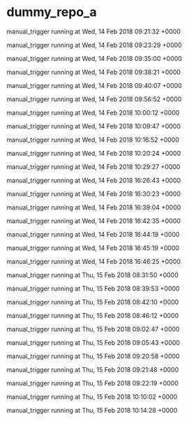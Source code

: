 # dummy_repo_a

manual_trigger running at Wed, 14 Feb 2018 09:21:32 +0000

manual_trigger running at Wed, 14 Feb 2018 09:23:29 +0000

manual_trigger running at Wed, 14 Feb 2018 09:35:00 +0000

manual_trigger running at Wed, 14 Feb 2018 09:38:21 +0000

manual_trigger running at Wed, 14 Feb 2018 09:40:07 +0000

manual_trigger running at Wed, 14 Feb 2018 09:56:52 +0000

manual_trigger running at Wed, 14 Feb 2018 10:00:12 +0000

manual_trigger running at Wed, 14 Feb 2018 10:09:47 +0000

manual_trigger running at Wed, 14 Feb 2018 10:16:52 +0000

manual_trigger running at Wed, 14 Feb 2018 10:20:24 +0000

manual_trigger running at Wed, 14 Feb 2018 10:29:27 +0000

manual_trigger running at Wed, 14 Feb 2018 16:26:43 +0000

manual_trigger running at Wed, 14 Feb 2018 16:30:23 +0000

manual_trigger running at Wed, 14 Feb 2018 16:39:04 +0000

manual_trigger running at Wed, 14 Feb 2018 16:42:35 +0000

manual_trigger running at Wed, 14 Feb 2018 16:44:19 +0000

manual_trigger running at Wed, 14 Feb 2018 16:45:19 +0000

manual_trigger running at Wed, 14 Feb 2018 16:46:25 +0000

manual_trigger running at Thu, 15 Feb 2018 08:31:50 +0000

manual_trigger running at Thu, 15 Feb 2018 08:39:53 +0000

manual_trigger running at Thu, 15 Feb 2018 08:42:10 +0000

manual_trigger running at Thu, 15 Feb 2018 08:46:12 +0000

manual_trigger running at Thu, 15 Feb 2018 09:02:47 +0000

manual_trigger running at Thu, 15 Feb 2018 09:05:43 +0000

manual_trigger running at Thu, 15 Feb 2018 09:20:58 +0000

manual_trigger running at Thu, 15 Feb 2018 09:21:48 +0000

manual_trigger running at Thu, 15 Feb 2018 09:22:19 +0000

manual_trigger running at Thu, 15 Feb 2018 10:10:02 +0000

manual_trigger running at Thu, 15 Feb 2018 10:14:28 +0000

